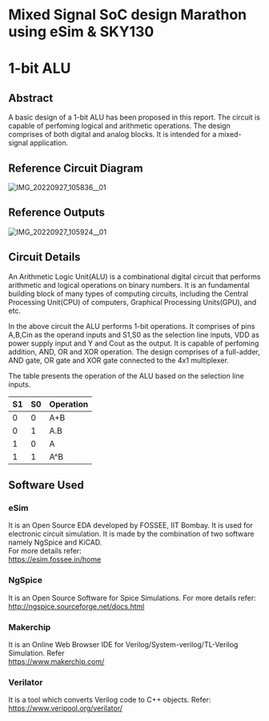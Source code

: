 # Mixed Signal SoC design Marathon using eSim & SKY130

# 1-bit ALU 

## Abstract
A basic design of a 1-bit ALU has been proposed in
this report. The circuit is capable of perfoming
logical and arithmetic operations. The design
comprises of both digital and analog blocks. It is
intended for a mixed-signal application.

## Reference Circuit Diagram
![IMG_20220927_105836__01](https://user-images.githubusercontent.com/64309149/194705920-53f53e00-cf06-42f7-a1e9-9219dd908e40.jpg)

## Reference Outputs
![IMG_20220927_105924__01](https://user-images.githubusercontent.com/64309149/194705970-b5934973-bdaf-4550-994a-5ca717990e7d.jpg)

## Circuit Details
An Arithmetic Logic Unit(ALU) is a combinational
digital circuit that performs arithmetic and logical
operations on binary numbers. It is an fundamental
building block of many types of computing circuits,
including the Central Processing Unit(CPU) of
computers, Graphical Processing Units(GPU), and
etc.

In the above circuit the ALU performs 1-bit
operations. It comprises of pins A,B,Cin as the
operand inputs and S1,S0 as the selection line
inputs, VDD as power supply input and Y and Cout
as the output. It is capable of perfoming addition,
AND, OR and XOR operation. The design
comprises of a full-adder, AND gate, OR gate and
XOR gate connected to the 4x1 multiplexer.

The table presents the operation of the ALU based
on the selection line inputs.

| S1 | S0 | Operation |  
|----|----|-----------|
|0   |0   |A+B |
|0   |1   |A.B |
|1   |0   |A|B |
|1   |1   |A^B |

## Software Used
### eSim
It is an Open Source EDA developed by FOSSEE, IIT Bombay. It is used for electronic circuit simulation. It is made by the combination of two software namely NgSpice and KiCAD.
</br>
For more details refer:
</br>
https://esim.fossee.in/home
### NgSpice
It is an Open Source Software for Spice Simulations. For more details refer:
</br>
http://ngspice.sourceforge.net/docs.html
### Makerchip
It is an Online Web Browser IDE for Verilog/System-verilog/TL-Verilog Simulation. Refer
</br> https://www.makerchip.com/
### Verilator
It is a tool which converts Verilog code to C++ objects. Refer:
https://www.veripool.org/verilator/
